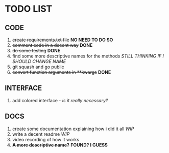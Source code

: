# TODO LIST

## CODE
1. ~~create requirements.txt file~~ **NO NEED TO DO SO**
2. ~~comment code in a decent way~~ **DONE**
3. ~~do some testing~~ **DONE**
4. find some more descriptive names for the methods *STILL THINKING IF I SHOULD CHANGE NAME*
5. git squash and go public
6. ~~convert function arguments in \*\*kwargs~~ **DONE**

## INTERFACE
1. add colored interface - *is it really necessary?*

## DOCS
1. create some documentation explaining how i did it all *WIP*
2. write a decent readme *WIP*
3. video recording of how it works
4. ~~**A more descriptive name?**~~ **FOUND? I GUESS**
